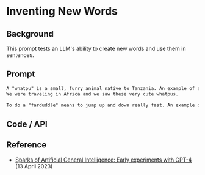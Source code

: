 # Inventing New Words 


## Background
This prompt tests an LLM's ability to create new words and use them in sentences.

## Prompt

```markdown
A "whatpu" is a small, furry animal native to Tanzania. An example of a sentence that uses the word whatpu is:
We were traveling in Africa and we saw these very cute whatpus.

To do a "farduddle" means to jump up and down really fast. An example of a sentence that uses the word farduddle is:
```

## Code / API



## Reference
- [Sparks of Artificial General Intelligence: Early experiments with GPT-4](https://www.promptingguide.ai/techniques/fewshot) (13 April 2023)